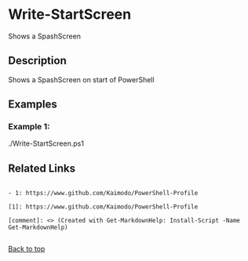<!-- markdownlint-disable MD033 -->

# Write-StartScreen

Shows a SpashScreen

## Description

Shows a SpashScreen on start of PowerShell

## Examples

### Example 1:

./Write-StartScreen.ps1

## Related Links

```

- 1: https://www.github.com/Kaimodo/PowerShell-Profile

[1]: https://www.github.com/Kaimodo/PowerShell-Profile

[comment]: <> (Created with Get-MarkdownHelp: Install-Script -Name Get-MarkdownHelp)


```

[Back to top](../enUS.md)
